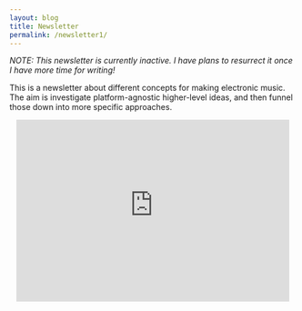 ```yaml
---
layout: blog
title: Newsletter
permalink: /newsletter1/
---
```


*NOTE: This newsletter is currently inactive. I have plans to resurrect it once I have more time for writing!*

This is a newsletter about different concepts for making electronic music. The aim is investigate platform-agnostic higher-level ideas, and then funnel those down into more specific approaches.   

<div style="text-align: center;">
<iframe src="https://rewiredaudio.substack.com/embed" width="480" height="320" frameborder="0" scrolling="no"></iframe>
</div>
